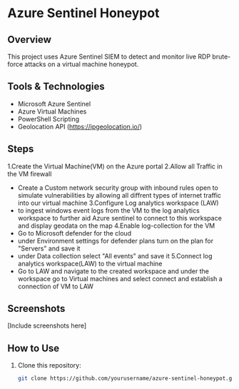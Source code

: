 # Azure Sentinel Honeypot 

## Overview  
This project uses Azure Sentinel SIEM to detect and monitor live RDP brute-force attacks on a virtual machine honeypot.  

## Tools & Technologies  
- Microsoft Azure Sentinel  
- Azure Virtual Machines  
- PowerShell Scripting  
- Geolocation API (https://ipgeolocation.io/)  

## Steps  
1.Create the Virtual Machine(VM) on the Azure portal
2.Allow all Traffic in the VM firewall
   - Create a Custom network security group with inbound rules open to simulate vulnerabilities by allowing all diffrent types of internet traffic into our virtual machine 
3.Configure Log analytics workspace (LAW)
   - to ingest windows event logs from the VM to the log analytics workspace to further aid Azure sentinel to connect to this workspace and display geodata on the map
4.Enable log-collection for the VM
   - Go to Microsoft defender for the cloud
   - under Environment settings for defender plans turn on the plan for "Servers" and save it
   - under Data collection select "All events" and save it
5.Connect log analytics workspace(LAW) to the virtual machine
   - Go to LAW and navigate to the created workspace and under the workspace go to Virtual machines and select connect and establish a connection of VM to LAW





## Screenshots  
[Include screenshots here]  

## How to Use  
1. Clone this repository:  
   ```bash
   git clone https://github.com/yourusername/azure-sentinel-honeypot.git
